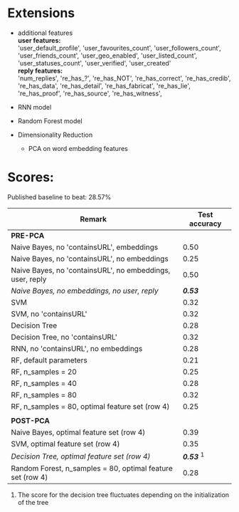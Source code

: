 Extensions
==========

- additional features       
**user features:**      
  'user_default_profile',
  'user_favourites_count', 
  'user_followers_count', 
  'user_friends_count', 
  'user_geo_enabled', 
  'user_listed_count', 
  'user_statuses_count', 
  'user_verified', 
  'user_created'       
**reply features:**       
  'num_replies', 
  're_has_?', 
  're_has_NOT', 
  're_has_correct',
  're_has_credib', 
  're_has_data', 
  're_has_detail', 
  're_has_fabricat', 
  're_has_lie', 
  're_has_proof', 
  're_has_source', 
  're_has_witness',       
- RNN model

- Random Forest model

- Dimensionality Reduction
	-  PCA on word embedding features



Scores:
=======

Published baseline to beat: 28.57%


| Remark | Test accuracy |
|--------|---------------|
| **PRE-PCA** |               |
| Naive Bayes, no 'containsURL', embeddings       |               0.50|
| Naive Bayes, no 'containsURL', no embeddings       |               0.25|
| Naive Bayes, no 'containsURL', no embeddings, user, reply       |               0.50|
| *Naive Bayes, no embeddings, no user, reply*      | _**0.53**_ |
| SVM       |        0.32       |
| SVM, no 'containsURL'       |        0.32       |
| Decision Tree       |     0.28          |
| Decision Tree, no 'containsURL'       |     0.32          |
|  RNN, no 'containsURL', no embeddings   |    0.28           |
|  RF, default parameters  |    0.21           |
|  RF, n_samples = 20  |    0.25           |
|  RF, n_samples = 40  |    0.28           |
|  RF, n_samples = 80  |    0.32           |
|  RF, n_samples = 80, optimal feature set (row 4)  |    0.25           |
|  |               |
| **POST-PCA** |               |
| Naive Bayes, optimal feature set (row 4) | 0.39 |
| SVM, optimal feature set (row 4)  |    0.35          |
| *Decision Tree, optimal feature set (row 4)*  |    _**0.53**_    <sup>1</sup>      |
| Random Forest, n_samples = 80, optimal feature set (row 4)  |    0.28          |

1. The score for the decision tree fluctuates depending on the initialization of the tree








